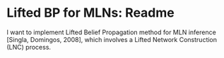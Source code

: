 # Lifted BP for MLNs: Readme
I want to implement Lifted Belief Propagation method for MLN inference [Singla, Domingos, 2008],
which involves a Lifted Network Construction (LNC) process.
